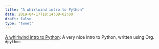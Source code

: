 ```yaml
---
title: "A whirlwind intro to Python"
date: 2019-04-17T18:14:08+02:00
draft: false
type: "tweet"
---
```

[A whirlwind intro to Python](https://github.com/Gastove/pythonathon): A very nice intro to Python, written using Org. `#python`
